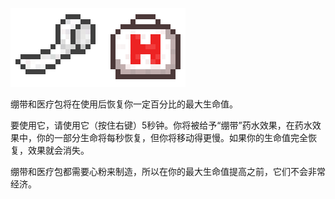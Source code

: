 ![](kits.png)

绷带和医疗包将在使用后恢复你一定百分比的最大生命值。

要使用它，请使用它（按住右键）5秒钟。你将被给予“绷带”药水效果，在药水效果中，你的一部分生命将每秒恢复，但你将移动得更慢。如果你的生命值完全恢复，效果就会消失。

绷带和医疗包都需要心粉来制造，所以在你的最大生命值提高之前，它们不会非常经济。
